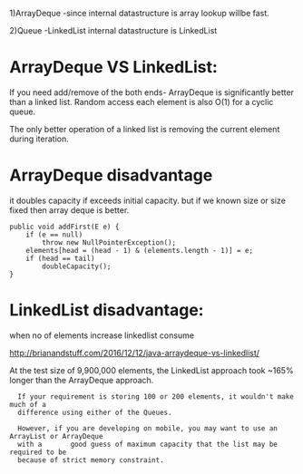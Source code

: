 1)ArrayDeque -since internal datastructure is array lookup willbe fast.

2)Queue -LinkedList internal datastructure is LinkedList

ArrayDeque VS LinkedList:
=========================

If you need add/remove of the both ends-
ArrayDeque is significantly better than a linked list. Random access each element is also O(1) for a cyclic queue.

The only better operation of a linked list is removing the current element during iteration.


ArrayDeque disadvantage
========================

it doubles capacity if exceeds initial capacity. but if we known size or size fixed then array deque is better.


    public void addFirst(E e) {
        if (e == null)
            throw new NullPointerException();
        elements[head = (head - 1) & (elements.length - 1)] = e;
        if (head == tail)
            doubleCapacity();
    }

LinkedList disadvantage:
========================

when no of elements increase linkedlist consume 

http://brianandstuff.com/2016/12/12/java-arraydeque-vs-linkedlist/

  At the test size of 9,900,000 elements, the LinkedList approach took ~165% longer than the ArrayDeque approach.

      If your requirement is storing 100 or 200 elements, it wouldn't make much of a 
      difference using either of the Queues.
      
      However, if you are developing on mobile, you may want to use an ArrayList or ArrayDeque 
      with a       good guess of maximum capacity that the list may be required to be
      because of strict memory constraint.

      


